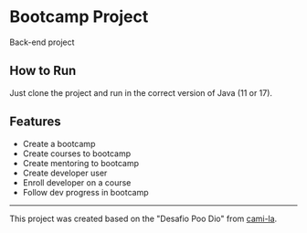 <h1>Bootcamp Project</h1>
<p>Back-end project <br>

<h2>How to Run</h2>
<p>Just clone the project and run in the correct version of Java (11 or 17).<br>
    
<h2>Features</h2>

<ul>
    <li>Create a bootcamp</li>
    <li>Create courses to bootcamp</li>
    <li>Create mentoring to bootcamp</li>
    <li>Create developer user</li>
    <li>Enroll developer on a course</li>
    <li>Follow dev progress in bootcamp</li>
</ul>

------------

This project was created based on the "Desafio Poo Dio" from [cami-la](https://github.com/cami-la/desafio-poo-dio "cami-la").


